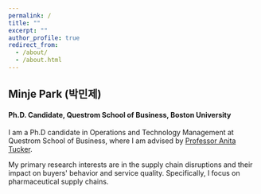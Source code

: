 ```yaml
---
permalink: /
title: ""
excerpt: ""
author_profile: true
redirect_from: 
  - /about/
  - /about.html
---
```


## Minje Park (박민제)
#### Ph.D. Candidate, Questrom School of Business, Boston University


I am a Ph.D candidate in Operations and Technology Management at Questrom School of Business, where I am advised by [Professor Anita Tucker](https://www.bu.edu/questrom/profile/anita-tucker/).

My primary research interests are in the supply chain disruptions and their impact on buyers' behavior and service quality. Specifically, I focus on pharmaceutical supply chains. 
